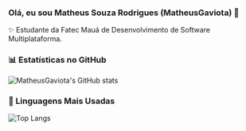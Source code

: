 ### Olá, eu sou Matheus Souza Rodrigues (MatheusGaviota) 👋

✨ Estudante da Fatec Mauá de Desenvolvimento de Software Multiplataforma.

### 📊 Estatísticas no GitHub

![MatheusGaviota's GitHub stats](https://github-readme-stats.vercel.app/api?username=MatheusGaviota&show_icons=true&theme=dark)

### 🚀 Linguagens Mais Usadas

![Top Langs](https://github-readme-stats.vercel.app/api/top-langs/?username=MatheusGaviota&layout=compact&theme=dark)
